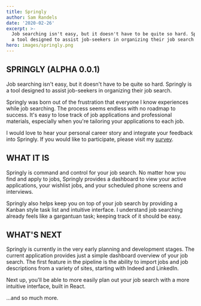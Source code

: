```yaml
---
title: Springly
author: Sam Randels
date: '2020-02-26'
excerpt: >-
  Job searching isn't easy, but it doesn't have to be quite so hard. Springly is
  a tool designed to assist job-seekers in organizing their job search.
hero: images/springly.png
---
```

## SPRINGLY (ALPHA 0.0.1)

Job searching isn't easy, but it doesn't have to be quite so hard. Springly is a tool designed to assist job-seekers in organizing their job search.

Springly was born out of the frustration that everyone I know experiences while job searching. The process seems endless with no roadmap to success. It's easy to lose track of job applications and professional materials, especially when you're tailoring your applications to each job.

I would love to hear your personal career story and integrate your feedback into Springly. If you would like to participate,  please visit my [survey](samrandels.io/survey).

## WHAT IT IS

Springly is command and control for your job search. No matter how you find and apply to jobs, Springly provides a dashboard to view your active applications, your wishlist jobs, and your scheduled phone screens and interviews.

Springly also helps keep you on top of your job search by providing a Kanban style task list and intuitive interface. I understand job searching already feels like a gargantuan task; keeping track of it should be easy.

## WHAT'S NEXT
Springly is currently in the very early planning and development stages. The current application provides just a simple dashboard overview of your job search. The first feature in the pipeline is the ability to import jobs and job descriptions from a variety of sites, starting with Indeed and LinkedIn.

Next up, you'll be able to more easily plan out your job search with a more intuitive interface, built in React.

...and so much more.
